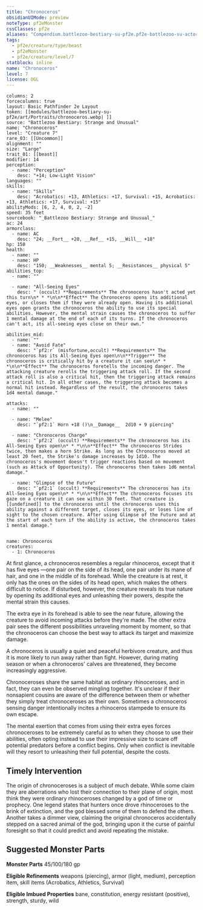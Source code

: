 ```yaml
---
title: "Chronoceros"
obsidianUIMode: preview
noteType: pf2eMonster
cssClasses: pf2e
aliases: "Compendium.battlezoo-bestiary-su-pf2e.pf2e-battlezoo-su-actors.Actor.oA73MRfuFT6GSdp0" 
tags:
  - pf2e/creature/type/beast
  - pf2eMonster
  - pf2e/creature/level/7
statblock: inline
name: "Chronoceros"
level: 7
license: OGL
---
```


```statblock
columns: 2
forcecolumns: true
layout: Basic Pathfinder 2e Layout
token: [[modules/battlezoo-bestiary-su-pf2e/art/Portraits/chronoceros.webp| ]]
source: "Battlezoo Bestiary: Strange and Unusual"
name: "Chronoceros"
level: "Creature 7"
rare_03: [[Uncommon]]
alignment: ""
size: "Large"
trait_01: [[beast]]
modifier: 14
perception:
  - name: "Perception"
    desc: "+14; Low-Light Vision"
languages: ""
skills:
  - name: "Skills"
    desc: "Acrobatics: +13, Athletics: +17, Survival: +15, Acrobatics: +13, Athletics: +17, Survival: +15"
abilityMods: [6, 2, 4, 0, 2, -2]
speed: 35 feet
sourcebook: "_Battlezoo Bestiary: Strange and Unusual_"
ac: 24
armorclass:
  - name: AC
    desc: "24; __Fort__ +20, __Ref__ +15, __Will__ +18"
hp: 150
health:
  - name: ""
  - name: HP
    desc: "150; __Weaknesses__ mental 5; __Resistances__ physical 5"
abilities_top:
  - name: ""

  - name: "All-Seeing Eyes"
    desc: " (occult) **Requirements** The chronoceros hasn't acted yet this turn\n* * *\n\n**Effect** The Chronoceros opens its additional eyes, or closes them if they were already open. Having its additional eyes open grants the chronoceros the ability to use its special abilities. However, the mental strain causes the chronoceros to suffer 1 mental damage at the end of each of its turns. If the chronoceros can't act, its all-seeing eyes close on their own."

abilities_mid:
  - name: ""
  - name: "Avoid Fate"
    desc: "`pf2:r` (misfortune,occult) **Requirements** The chronoceros has its All-Seeing Eyes open\n\n**Trigger** The chronoceros is critically hit by a creature it can see\n* * *\n\n**Effect** The chronoceros foretells the incoming danger. The attacking creature rerolls the triggering attack roll. If the second attack roll is also a critical hit, then the triggering attack remains a critical hit. In all other cases, the triggering attack becomes a normal hit instead. Regardless of the result, the chronoceros takes 1d4 mental damage."

attacks:
  - name: ""

  - name: "Melee"
    desc: "`pf2:1` Horn +18 ()\n__Damage__  2d10 + 9 piercing"

  - name: "Chronoceros Charge"
    desc: "`pf2:2` (occult) **Requirements** The chronoceros has its All-Seeing Eyes open\n* * *\n\n**Effect** The chronoceros Strides twice, then makes a horn Strike. As long as the Chronoceros moved at least 20 feet, the Strike's damage increases by 1d10. The chronoceros's movement doesn't trigger reactions based on movement (such as Attack of Opportunity). The chronoceros then takes 1d6 mental damage."

  - name: "Glimpse of the Future"
    desc: "`pf2:1` (occult) **Requirements** The chronoceros has its All-Seeing Eyes open\n* * *\n\n**Effect** The chronoceros focuses its gaze on a creature it can see within 30 feet. That creature is [[undefined]] to the chronoceros until the chronoceros uses this ability against a different target, closes its eyes, or loses line of sight to the chosen creature. After using Glimpse of the Future and at the start of each turn if the ability is active, the chronoceros takes 1 mental damage."
 
```

```encounter-table
name: Chronoceros
creatures:
  - 1: Chronoceros
```



At first glance, a chronoceros resembles a regular rhinoceros, except that it has five eyes —one pair on the side of its head, one pair under its mane of hair, and one in the middle of its forehead. While the creature is at rest, it only has the ones on the sides of its head open, which makes the others difficult to notice. If disturbed, however, the creature reveals its true nature by opening its additional eyes and unleashing their powers, despite the mental strain this causes.

The extra eye in its forehead is able to see the near future, allowing the creature to avoid incoming attacks before they're made. The other extra pair sees the different possibilities unraveling moment by moment, so that the chronoceros can choose the best way to attack its target and maximize damage.

A chronoceros is usually a quiet and peaceful herbivore creature, and thus it is more likely to run away rather than fight. However, during mating season or when a chronoceros' calves are threatened, they become increasingly aggressive.

Chronoceroses share the same habitat as ordinary rhinoceroses, and in fact, they can even be observed mingling together. It's unclear if their nonsapient cousins are aware of the difference between them or whether they simply treat chronoceroses as their own. Sometimes a chronoceros sensing danger intentionally incites a rhinoceros stampede to ensure its own escape.

The mental exertion that comes from using their extra eyes forces chronoceroses to be extremely careful as to when they choose to use their abilities, often opting instead to use their impressive size to scare off potential predators before a conflict begins. Only when conflict is inevitable will they resort to unleashing their full potential, despite the costs.

## Timely Intervention

The origin of chronoceroses is a subject of much debate. While some claim they are aberrations who lost their connection to their plane of origin, most think they were ordinary rhinoceroses changed by a god of time or prophecy. One legend states that hunters once drove rhinoceroses to the brink of extinction, and the god blessed some of them to defend the others. Another takes a dimmer view, claiming the original chronoceros accidentally stepped on a sacred animal of the god, bringing upon it the curse of painful foresight so that it could predict and avoid repeating the mistake.

## Suggested Monster Parts

**Monster Parts** 45/100/180 gp

**Eligible Refinements** weapons (piercing), armor (light, medium), perception item, skill items (Acrobatics, Athletics, Survival)

**Eligible Imbued Properties** bane, constitution, energy resistant (positive), strength, sturdy, wild
